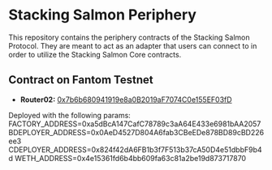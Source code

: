 # Stacking Salmon Periphery

This repository contains the periphery contracts of the Stacking Salmon Protocol. They are meant to act as an adapter that users can connect to in order to utilize the Stacking Salmon Core contracts.

## Contract on Fantom Testnet

- **Router02:**
[0x7b6b680941919e8a0B2019aF7074C0e155EF03fD](https://testnet.ftmscan.com/address/0x7b6b680941919e8a0B2019aF7074C0e155EF03fD#code)

Deployed with the following params:
FACTORY_ADDRESS=0xa5dBcA147CafC78789c3aA64E433e6981bAA2057
BDEPLOYER_ADDRESS=0x0AeD4527D804A6fab3CBeEDe878BD89cBD226ee3
CDEPLOYER_ADDRESS=0x824f42dA6FB1b3f7F513b37cA50D4e51dbbF9b4d
WETH_ADDRESS=0x4e15361fd6b4bb609fa63c81a2be19d873717870